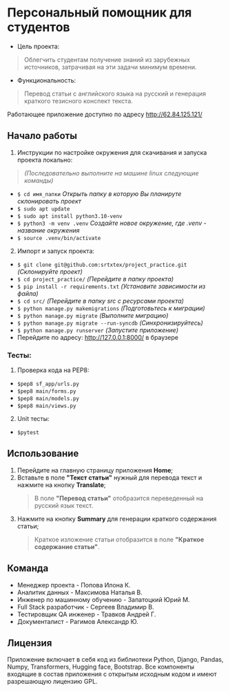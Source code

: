 # Персональный помощник для студентов

- Цель проекта:
> Облегчить студентам получение знаний из зарубежных источников, затрачивая на эти задачи минимум времени.

- Функциональность:
> Перевод статьи с английского языка на русский и генерация краткого тезисного конспект текста. 

Работающее приложение доступно по адресу http://62.84.125.121/

## Начало работы
1. Инструкции по настройке окружения для скачивания и запуска проекта локально:
>*(Последовательно выполните на машине linux следующие команды)*
- `$ cd имя_папки` *Открыть папку в которую Вы планируте склонировать проект*
- `$ sudo apt update`
- `$ sudo apt install python3.10-venv`
- `$ python3 -m venv .venv` *Создайте новое окружение, где .venv - название окружения*
- `$ source .venv/bin/activate`
  
2. Импорт и запуск проекта:
- `$ git clone git@github.com:srtxtex/project_practice.git` *(Склонируйте проект)*
- `$ cd project_practice/` *(Перейдите в папку проекта)*
- `$ pip install -r requirements.txt` *(Установите зависимости из файла)*
- `$ cd src/` *(Перейдите в папку src  с ресурсами проекта)*
- `$ python manage.py makemigrations` *(Подготовьтесь к миграции)*
- `$ python manage.py migrate` *(Выполните миграцию)*
- `$ python manage.py migrate --run-syncdb` *(Синхронизируйтесь)*
- `$ python manage.py runserver` *(Запустите приложение)*
- Перейдите по адресу: http://127.0.0.1:8000/ в браузере

### Тесты:
1. Проверка кода на PEP8:
- `$pep8 sf_app/urls.py`
- `$pep8 main/forms.py`
- `$pep8 main/models.py`
- `$pep8 main/views.py`
2. Unit тесты:
- `$pytest`

## Использование
1. Перейдите на главную страницу приложения **Home**;
2. Вставьте в поле **"Текст статьи"** нужный для перевода текст и нажмите на кнопку **Translate**;
   > В поле **"Перевод статьи"** отобразится переведенный на русский язык текст.
3. Нажмите на кнопку **Summary** для генерации краткого содержания статьи;
   > Краткое изложение статьи отобразится в поле **"Краткое содержание статьи"**.

## Команда
- Менеджер проекта - Попова Илона К.
- Аналитик данных - Максимова Наталья В.
- Инженер по машинному обучению - Запатоцкий Юрий М.
- Full Stack разработчик - Сергеев Владимир В.
- Тестировщик QA инженер - Травков Андрей Г.
- Документалист - Рагимов Александр Ю.

## Лицензия
Приложение включает в себя код из библиотеки Python, Django, Pandas, Numpy, Transformers, Hugging face, Bootstrap.
Все компоненты входящие в состав приложения с открытым исходным кодом и имеют разрешающую лицензию GPL.



